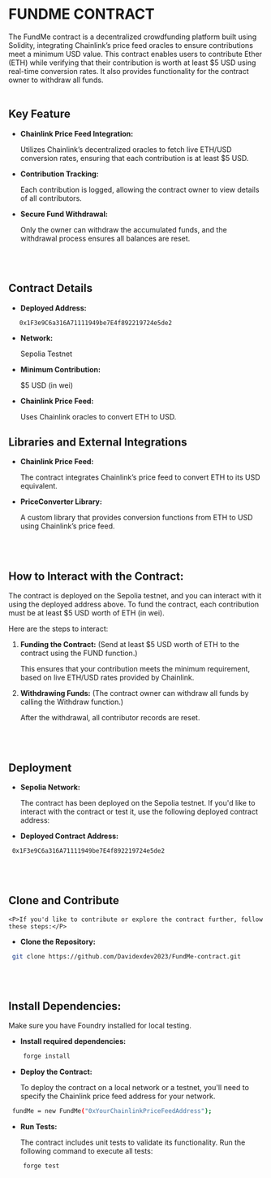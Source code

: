 # FUNDME CONTRACT

The FundMe contract is a decentralized crowdfunding platform built using Solidity, integrating Chainlink’s price feed oracles to ensure contributions meet a minimum USD value. This contract enables users to contribute Ether (ETH) while verifying that their contribution is worth at least $5 USD using real-time conversion rates. It also provides functionality for the contract owner to withdraw all funds.
<br>
<br>

## Key Feature
* **Chainlink Price Feed Integration:**
     <p>Utilizes Chainlink’s decentralized oracles to fetch live ETH/USD conversion rates, ensuring that each contribution is at least $5 USD.</p>
* **Contribution Tracking:**
     <p>Each contribution is logged, allowing the contract owner to view details of all contributors.</p>
* **Secure Fund Withdrawal:**
      <p>Only the owner can withdraw the accumulated funds, and the withdrawal process ensures all balances are reset.</p>
  <br>
  <br>
  
  
## Contract Details
* **Deployed Address:**
```solidity
   0x1F3e9C6a316A71111949be7E4f892219724e5de2
```
* **Network:** 
     <p>Sepolia Testnet</p>
* **Minimum Contribution:**
    <p>$5 USD (in wei)</p>
* **Chainlink Price Feed:**
    <p>Uses Chainlink oracles to convert ETH to USD.</p>

       
## Libraries and External Integrations
* **Chainlink Price Feed:** 
   <p>The contract integrates Chainlink’s price feed to convert ETH to its USD equivalent.</p>
* **PriceConverter Library:** 
   <p> A custom library that provides conversion functions from ETH to USD using Chainlink’s price feed.
</p>
<br>
<br>
      
## How to Interact with the Contract:
   <p>The contract is deployed on the Sepolia testnet, and you can interact with it using the deployed address above. To fund the contract, each contribution must be at least $5 USD worth of ETH (in wei).</p>
<p>Here are the steps to interact:</p>

1. **Funding the Contract:** (Send at least $5 USD worth of ETH to the contract using the FUND function.)
    <p>This ensures that your contribution meets the minimum requirement, based on live ETH/USD rates provided by Chainlink.</p>

2. **Withdrawing Funds:** (The contract owner can withdraw all funds by calling the Withdraw function.)
   <p>After the withdrawal, all contributor records are reset.</p>
<br>
<br>

## Deployment
* **Sepolia Network:**
   <p>The contract has been deployed on the Sepolia testnet. If you'd like to interact with the contract or test it, use the following deployed contract address:</p>

* **Deployed Contract Address:** 
```bash
 0x1F3e9C6a316A71111949be7E4f892219724e5de2
```
<br>
<br>
  
## Clone and Contribute
    <P>If you'd like to contribute or explore the contract further, follow these steps:</P>
* **Clone the Repository:**
```bash
 git clone https://github.com/Davidexdev2023/FundMe-contract.git
```
<br>
<br>

## Install Dependencies:
  <p>Make sure you have Foundry installed for local testing.</p>
  
* **Install required dependencies:**
```bash
    forge install
```
* **Deploy the Contract:** 
  <p>To deploy the contract on a local network or a testnet, you'll need to specify the Chainlink price feed address for your network.</p>
```bash
 fundMe = new FundMe("0xYourChainlinkPriceFeedAddress");
```

* **Run Tests:**
  <p>The contract includes unit tests to validate its functionality. Run the following command to execute all tests:</p>
``` bash
    forge test
```
